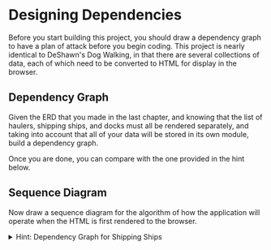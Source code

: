 # Designing Dependencies

Before you start building this project, you should draw a dependency graph to have a plan of attack before you begin coding. This project is nearly identical to DeShawn's Dog Walking, in that there are several collections of data, each of which need to be converted to HTML for display in the browser.

## Dependency Graph

Given the ERD that you made in the last chapter, and knowing that the list of haulers, shipping ships, and docks must all be rendered separately, and taking into account that all of your data will be stored in its own module, build a dependency graph.

Once you are done, you can compare with the one provided in the hint below.

## Sequence Diagram

Now draw a sequence diagram for the algorithm of how the application will operate when the HTML is first rendered to the browser.

<details>
    <summary>Hint: Dependency Graph for Shipping Ships</summary>

```mermaid
graph TD;
    main-->ShippingShipList-->database;
    main-->HaulerList-->database;
    main-->DockList-->database;
```
</details>
